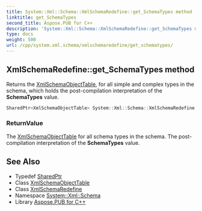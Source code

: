 ```yaml
---
title: System::Xml::Schema::XmlSchemaRedefine::get_SchemaTypes method
linktitle: get_SchemaTypes
second_title: Aspose.PUB for C++
description: 'System::Xml::Schema::XmlSchemaRedefine::get_SchemaTypes method. Returns the XmlSchemaObjectTable, for all simple and complex types in the schema, which holds the post-compilation interpretation of the SchemaTypes value in C++.'
type: docs
weight: 500
url: /cpp/system.xml.schema/xmlschemaredefine/get_schematypes/
---
```

## XmlSchemaRedefine::get_SchemaTypes method


Returns the [XmlSchemaObjectTable](../../xmlschemaobjecttable/), for all simple and complex types in the schema, which holds the post-compilation interpretation of the **SchemaTypes** value.

```cpp
SharedPtr<XmlSchemaObjectTable> System::Xml::Schema::XmlSchemaRedefine::get_SchemaTypes()
```


### ReturnValue

The [XmlSchemaObjectTable](../../xmlschemaobjecttable/) for all schema types in the schema. The post-compilation interpretation of the **SchemaTypes** value.

## See Also

* Typedef [SharedPtr](../../../system/sharedptr/)
* Class [XmlSchemaObjectTable](../../xmlschemaobjecttable/)
* Class [XmlSchemaRedefine](../)
* Namespace [System::Xml::Schema](../../)
* Library [Aspose.PUB for C++](../../../)
